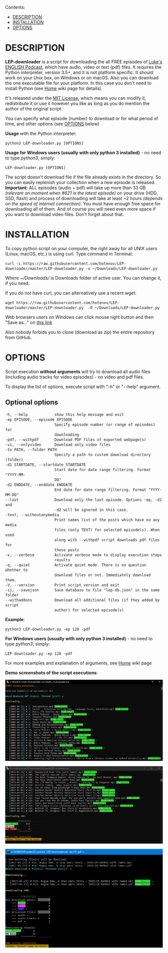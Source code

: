 Contents:

- [DESCRIPTION](#description)
- [INSTALLATION](#installation)
- [OPTIONS](#options)

# DESCRIPTION
**LEP-downloader** is a script for downloading the all FREE episodes of [Luke's ENGLISH Podcast](https://teacherluke.co.uk/archive-of-episodes-1-149/), which have audio, video or text (pdf) files. It requires the Python interpreter, version 3.5+, and it is not platform specific. It should work on your Unix box, on Windows or on macOS. Also you can download the one executable file for your platform. In this case you don't need to install Python (see [Home](https://github.com/hotenov/LEP-downloader/wiki#as-exe) wiki page for details).

It's released under the [MIT License](LICENSE), which means you can modify it, redistribute it or use it however you like as long as you do mention the author of the original script.

You can specify what episode (number) to download or for what period of time, and other options (see [OPTIONS](#options) below)

**Usage** with the Python interpreter:

    python3 LEP-downloader.py [OPTIONS]

**Usage for Windows users (usually with only python 3 installed)** - no need to type *python3*, simply:

    LEP-downloader.py [OPTIONS]

The script doesn't download file if the file already exists in the directory. So you can easily replenish your collection when a new episode is released. **Important:** ALL episodes (audio + pdf) will take up more than 33 GB *(relevant on moment when #621 is the latest episode)* on your drive (HDD, SSD, flash)  and process of downloading will take at least ~2 hours *(depends on the speed of internet connection)*. You must have enough free space for downloading all of them. And of course you will need even more space if you want to download video files. Don't forget about that.

# INSTALLATION

To copy python script on your computer, the right away for all UNIX users (Linux, macOS, etc.) is using curl. Type command in Terminal:

    curl -L https://raw.githubusercontent.com/hotenov/LEP-downloader/master/LEP-downloader.py -o ~/Downloads/LEP-downloader.py

Where *~/Downloads/* is Downloads folder of active user. You can change it, if you need.

If you do not have curl, you can alternatively use a recent wget:

    wget https://raw.githubusercontent.com/hotenov/LEP-downloader/master/LEP-downloader.py  -O ~/Downloads/LEP-downloader.py


Web browsers users on Windows can click mouse right button and then "Save as..." on [this link](https://raw.githubusercontent.com/hotenov/LEP-downloader/master/LEP-downloader.py)

Also nobody forbids you to clone (download as zip) the entire repository from GitHub.

# OPTIONS

Script execution **without arguments** will try to download all audio files (including audio tracks for video episodes) - no video and pdf files.

To display the list of options, execute script with "-h" or "--help" argument.

## Optional options
    -h, --help            show this help message and exit
    -ep EPISODE, --episode EPISODE
                          Specify episode number (or range of episodes) for
                          downloading
    -pdf, --withpdf       Download PDF files of exported webpage(s)
    -vi, --onlyvideo      Download only video files
    -to PATH, --folder PATH
                          Specify a path to custom download directory (folder)
    -d1 STARTDATE, --startdate STARTDATE
                          Start date for date range filtering. Format "YYYY-MM-
                          DD"
    -d2 ENDDATE, --enddate ENDDATE
                          End date for date range filtering. Format "YYYY-MM-DD"
    --last                Download only the last episode. Options -ep, -d1 and
                          -d2 will be ignored in this case.
    -text, --withoutanymedia
                          Print names list of the posts which have no any media
                          files (only TEXT) for selected episode(s). When used
                          along with --withpdf script downloads pdf files for
                          these posts
    -v, --verbose         Activate verbose mode to display execution steps
                          results
    -q, --quiet           Activate quiet mode. There is no question whether to
                          download files or not. Immediately download them.
    -V, --version         Print script version and exit
    -sj, --savejson       Save database to file "lep-db.json" in the same folder
    --withaddons          Download all additional files (if they added by script
                          author) for selected episode(s)

**Example**:

    python3 LEP-downloader.py -ep 128 -pdf

**For Windows users (usually with only python 3 installed)** - no need to type *python3*, simply:

    LEP-downloader.py -ep 128 -pdf

For more examples and explanation of arguments, see [Home](https://github.com/hotenov/LEP-downloader/wiki#Options) wiki page

**Demo screenshots of the script executions**:

![ver-2-screenshot-01](img/ver-2-screenshot-01.png?raw=true "LEP downloader (ver. 2)")

![ver-2-screenshot-02](img/ver-2-screenshot-02.png?raw=true "LEP downloader (ver. 2)")

![ver-2-screenshot-03](img/ver-2-screenshot-03.png?raw=true "LEP downloader (ver. 2)")
